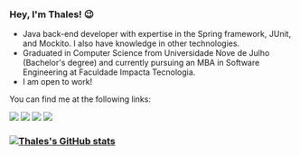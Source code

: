 ### Hey, I'm Thales! 😉

- Java back-end developer with expertise in the Spring framework, JUnit, and Mockito. I also have knowledge in other technologies.
- Graduated in Computer Science from Universidade Nove de Julho (Bachelor's degree) and currently pursuing an MBA in Software Engineering at Faculdade Impacta Tecnologia.
- I am open to work!

You can find me at the following links:

<div align="left">
    <a href="https://www.linkedin.com/in/thales-als/"><img src="https://img.shields.io/badge/linkedin-%230077B5.svg?style=for-the-badge&logo=linkedin&logoColor=white" /></a>
    <a href="https://www.instagram.com/xthlsx/"><img src="https://img.shields.io/badge/Instagram-E4405F?style=for-the-badge&logo=instagram&logoColor=white" /></a>
    <a href="https://steamcommunity.com/id/fatenngame/"><img src="https://img.shields.io/badge/Steam-000000?style=for-the-badge&logo=steam&logoColor=white" /></a>
    <a href="https://stackoverflow.com/users/20739361/thales-souza"><img src="https://img.shields.io/badge/Stack_Overflow-FE7A16?style=for-the-badge&logo=stack-overflow&logoColor=white" /></a>
</div>

### [![Thales's GitHub stats](https://github-readme-stats.vercel.app/api?username=thales-als&show_icons=true&theme=github_dark)](https://github.com/anuraghazra/github-readme-stats)
